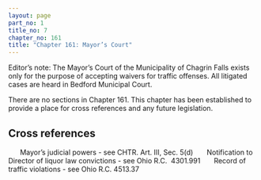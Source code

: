 ```yaml
---
layout: page
part_no: 1
title_no: 7
chapter_no: 161
title: "Chapter 161: Mayor’s Court"
---
```


Editor’s note: The Mayor’s Court of the Municipality of Chagrin Falls exists
only for the purpose of accepting waivers for traffic offenses. All litigated
cases are heard in Bedford Municipal Court.

There are no sections in Chapter 161. This chapter has been established to provide a place for cross references
and any future legislation.

## Cross references

      Mayor’s judicial powers - see
CHTR. Art. III, Sec. 5(d)
      Notification to Director of liquor law convictions - see Ohio R.C. 
4301.991
      Record of traffic violations - see Ohio R.C. 4513.37
